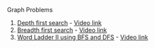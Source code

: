 Graph Problems


1. [Depth first search](./depth_first_search.md) - [Video link](https://www.youtube.com/watch?v=opyu1VoEAJc)
2. [Breadth first search](./breadth_first_search.md) - [Video link](https://www.youtube.com/watch?v=rtNDP9VHFBc)
3. [Word Ladder II using BFS and DFS](./WordLadder2.md) - [Video link]()
